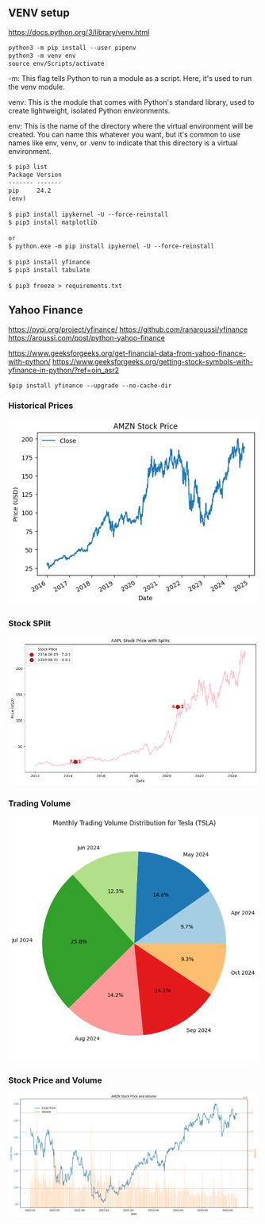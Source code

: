 ## VENV setup

https://docs.python.org/3/library/venv.html

```shell
python3 -m pip install --user pipenv
python3 -m venv env
source env/Scripts/activate
```

-m: This flag tells Python to run a module as a script. Here, it's used to run the venv module.

venv: This is the module that comes with Python's standard library, used to create lightweight, isolated Python environments.

env: This is the name of the directory where the virtual environment will be created. You can name this whatever you want, but it's common to use names like env, venv, or .venv to indicate that this directory is a virtual environment.


```shell
$ pip3 list
Package Version
------- -------
pip     24.2
(env)

$ pip3 install ipykernel -U --force-reinstall
$ pip3 install matplotlib

or 
$ python.exe -m pip install ipykernel -U --force-reinstall

$ pip3 install yfinance
$ pip3 install tabulate

$ pip3 freeze > requirements.txt 
```

## Yahoo Finance
https://pypi.org/project/yfinance/
https://github.com/ranaroussi/yfinance
https://aroussi.com/post/python-yahoo-finance

https://www.geeksforgeeks.org/get-financial-data-from-yahoo-finance-with-python/
https://www.geeksforgeeks.org/getting-stock-symbols-with-yfinance-in-python/?ref=oin_asr2



```shell
$pip install yfinance --upgrade --no-cache-dir
```

### Historical Prices
![alt text](images/AMZN_2016_2025.png)

### Stock SPlit
![alt text](images/AAPL_SPLIT.png)

### Trading Volume
![alt text](images/TESLA_TRADING_VOLUME.png)

### Stock Price and Volume
![alt text](images/AMZN_PRICE_VOLUME.png)